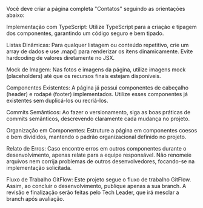 Você deve criar a página completa "Contatos" seguindo as orientações abaixo:

Implementação com TypeScript: Utilize TypeScript para a criação e tipagem dos componentes, garantindo um código seguro e bem tipado.

Listas Dinâmicas: Para qualquer listagem ou conteúdo repetitivo, crie um array de dados e use .map() para renderizar os itens dinamicamente. Evite hardcoding de valores diretamente no JSX.

Mock de Imagem: Nas fotos e imagens da página, utilize imagens mock (placeholders) até que os recursos finais estejam disponíveis.

Componentes Existentes: A página já possui componentes de cabeçalho (header) e rodapé (footer) implementados. Utilize esses componentes já existentes sem duplicá-los ou recriá-los.

Commits Semânticos: Ao fazer o versionamento, siga as boas práticas de commits semânticos, descrevendo claramente cada mudança no projeto.

Organização em Componentes: Estruture a página em componentes coesos e bem divididos, mantendo o padrão organizacional definido no projeto.

Relato de Erros: Caso encontre erros em outros componentes durante o desenvolvimento, apenas relate para a equipe responsável. Não renomeie arquivos nem corrija problemas de outros desenvolvedores, focando-se na implementação solicitada.

Fluxo de Trabalho GitFlow: Este projeto segue o fluxo de trabalho GitFlow. Assim, ao concluir o desenvolvimento, publique apenas a sua branch. A revisão e finalização serão feitas pelo Tech Leader, que irá mesclar a branch após avaliação.

